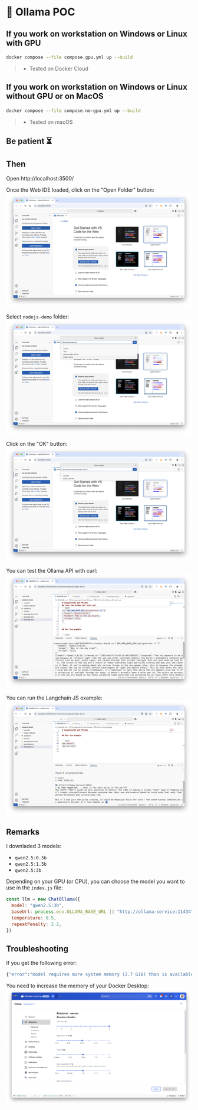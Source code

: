 # 🦙 Ollama POC

## If you work on workstation on Windows or Linux with GPU

```bash
docker compose --file compose.gpu.yml up --build
```
> - Tested on Docker Cloud

## If you work on workstation on Windows or Linux without GPU or on MacOS

```bash
docker compose --file compose.no-gpu.yml up --build
```
> - Tested on macOS

## Be patient ⏳

## Then

Open http://localhost:3500/

Once the Web IDE loaded, click on the "Open Folder" button:
![01](./imgs/01-ide.png)

Select `nodejs-demo` folder:
![02](./imgs/02-ide.png)

Click on the "OK" button:
![03](./imgs/03-ide.png)

You can test the Ollama API with curl:
![04](./imgs/04-ide.png)

You can run the Langchain JS example:
![05](./imgs/05-ide.png)


## Remarks

I downladed 3 models:
- `qwen2.5:0.5b`
- `qwen2.5:1.5b`
- `qwen2.5:3b`

Depending on your GPU (or CPU), you can choose the model you want to use in the `index.js` file:
```javascript
const llm = new ChatOllama({
  model: "qwen2.5:3b",
  baseUrl: process.env.OLLAMA_BASE_URL || "http://ollama-service:11434",
  temperature: 0.5,
  repeatPenalty: 2.2,
})
```

## Troubleshooting

If you get the following error:
```bash
{"error":"model requires more system memory (2.7 GiB) than is available (1.6 GiB)"
```
You need to increase the memory of your Docker Desktop:
![resources](./imgs/resources.png)